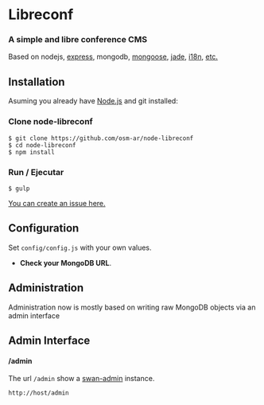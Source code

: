 # Libreconf

### A simple and libre conference CMS

Based on nodejs, [express](http://expressjs.com/4x/api.html), mongodb, [mongoose](http://mongoosejs.com/docs/guide.html), [jade](http://jade-lang.com/), [i18n](https://www.npmjs.com/package/i18n), [etc.](https://github.com/osm-ar/node-libreconf/blob/develop/package.json)

## Installation

Asuming you already have [Node.js](http://nodejs.org/) and git installed:

### Clone node-libreconf

```shell
$ git clone https://github.com/osm-ar/node-libreconf
$ cd node-libreconf
$ npm install
```

### Run / Ejecutar
```shell
$ gulp
```

[You can create an issue here.](https://github.com/osm-ar/node-libreconf/issues)

## Configuration

Set `config/config.js` with your own values.

* **Check your MongoDB URL**.

## Administration

Administration now is mostly based on writing raw
MongoDB objects via an admin interface

## Admin Interface 

#### /admin 

The url `/admin` show a [swan-admin](https://npmjs.com/package/swan-admin) instance.

    http://host/admin
    